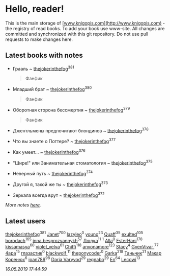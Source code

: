 # Hello, reader!
This is the main storage of [www.knigopis.com](http://www.knigopis.com) - the registry of read books.
To add your book use www-site. All changes are committed and synchronized with this git repository.
Do not use pull requests to make changes here.


## Latest books with notes
* Грааль ~ [thejokerinthefog](users/317/317244423-vkontakte)<sup>381</sup>
    > Фанфик

* Младший брат ~ [thejokerinthefog](users/317/317244423-vkontakte)<sup>380</sup>
    > Фанфик

* Оборотная сторона бессмертия ~ [thejokerinthefog](users/317/317244423-vkontakte)<sup>379</sup>
    > Фанфик

* Джентльмены предпочитают блондинов ~ [thejokerinthefog](users/317/317244423-vkontakte)<sup>378</sup>

* Что вы знаете о Поттере? ~ [thejokerinthefog](users/317/317244423-vkontakte)<sup>377</sup>

* Как умеет... ~ [thejokerinthefog](users/317/317244423-vkontakte)<sup>376</sup>

* "Шире!" или Занимательная стоматология ~ [thejokerinthefog](users/317/317244423-vkontakte)<sup>375</sup>

* Неверный путь ~ [thejokerinthefog](users/317/317244423-vkontakte)<sup>374</sup>

* Другой я, такой же ты ~ [thejokerinthefog](users/317/317244423-vkontakte)<sup>373</sup>

* Зеркала всегда врут ~ [thejokerinthefog](users/317/317244423-vkontakte)<sup>372</sup>


_More notes [here](latest_books_with_notes.md)._


## Latest users
[thejokerinthefog](users/317/317244423-vkontakte)<sup>381</sup> 
[Janet](users/108/108113656204404967440-google)<sup>700</sup> 
[lazyleo](users/116/116845519572391639637-google)<sup>0</sup> 
[youno](users/302/302928912-vkontakte)<sup>23</sup> 
[Quaff](users/122/12267158-vkontakte)<sup>35</sup> 
[exulted](users/100/100599204551896265722-google)<sup>105</sup> 
[borodach](users/157/15706320-vkontakte)<sup>165</sup> 
[inna.besprozvannykh](users/733/73323849-yandex)<sup>57</sup> 
[Людка](users/111/111038749-vkontakte)<sup>11</sup> 
[](users/114/114792281744850455512-google)<sup>1</sup> 
[Alla](users/103/103352250712959229257-google)<sup>0</sup> 
[EsterHani](users/305/30558181-vkontakte)<sup>178</sup> 
[kissamasya](users/684/68439978-vkontakte)<sup>60</sup> 
[violet_velva](users/116/116961712580551399099-google)<sup>61</sup> 
[Chiffi](users/105/105831994080785626680-google)<sup>118</sup> 
[anvonamore](users/595/5957175-vkontakte)<sup>123</sup> 
[Stacy](users/309/30902475-vkontakte)<sup>4</sup> 
[GvenVivar ](users/158/158266434925901-facebook)<sup>77</sup> 
[4apa](users/117/117392596378069249667-google)<sup>15</sup> 
[глазастик](users/115/115257673890455357280-google)<sup>0</sup> 
[blackwolf ](users/236/236639644-vkontakte)<sup>11</sup> 
[theponycoder](users/195/195144442-vkontakte)<sup>0</sup> 
[Garka](users/115/115753719718250012620-google)<sup>218</sup> 
[Таньчик](users/209/2096581563762610-facebook)<sup>21</sup> 
[Макар Коренюк](users/126/126368737-vkontakte)<sup>6</sup> 
[joan789](users/240/2401650-vkontakte)<sup>98</sup> 
[Daria Varyvod](users/829/829893410524253-facebook)<sup>29</sup> 
[regnabo](users/870/870059322-yandex)<sup>29</sup> 
[En](users/333/333646551-vkontakte)<sup>64</sup> 
[Lecowi](users/521/521873425-vkontakte)<sup>13</sup> 


_16.05.2019 17:44:59_
